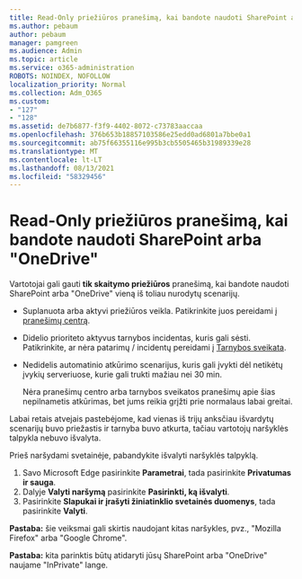 ```yaml
---
title: Read-Only priežiūros pranešimą, kai bandote naudoti SharePoint arba "OneDrive"
ms.author: pebaum
author: pebaum
manager: pamgreen
ms.audience: Admin
ms.topic: article
ms.service: o365-administration
ROBOTS: NOINDEX, NOFOLLOW
localization_priority: Normal
ms.collection: Adm_O365
ms.custom:
- "127"
- "128"
ms.assetid: de7b6877-f3f9-4402-8072-c73783aaccaa
ms.openlocfilehash: 376b653b18857103586e25edd0ad6801a7bbe0a1
ms.sourcegitcommit: ab75f66355116e995b3cb5505465b31989339e28
ms.translationtype: MT
ms.contentlocale: lt-LT
ms.lasthandoff: 08/13/2021
ms.locfileid: "58329456"
---
```

# <a name="read-only-for-maintenance-message-when-attempting-to-use-sharepoint-or-onedrive"></a>Read-Only priežiūros pranešimą, kai bandote naudoti SharePoint arba "OneDrive"

Vartotojai gali gauti **tik skaitymo priežiūros** pranešimą, kai bandote naudoti SharePoint arba "OneDrive" vieną iš toliau nurodytų scenarijų. 

-   Suplanuota arba aktyvi priežiūros veikla.  Patikrinkite juos pereidami į [pranešimų centrą](https://portal.office.com/adminportal/home#/messagecenter).
-   Didelio prioriteto aktyvus tarnybos incidentas, kuris gali sėsti. Patikrinkite, ar nėra patarimų / incidentų pereidami į [Tarnybos sveikata](https://portal.office.com/adminportal/home#/servicehealth).
-   Nedidelis automatinio atkūrimo scenarijus, kuris gali įvykti dėl netikėtų įvykių serveriuose, kurie gali trukti mažiau nei 30 min. 
    
    Nėra pranešimų centro arba tarnybos sveikatos pranešimų apie šias nepilnametis atkūrimas, bet jums reikia grįžti prie normalaus labai greitai.

Labai retais atvejais pastebėjome, kad vienas iš trijų anksčiau išvardytų scenarijų buvo priežastis ir tarnyba buvo atkurta, tačiau vartotojų naršyklės talpykla nebuvo išvalyta.

Prieš naršydami svetainėje, pabandykite išvalyti naršyklės talpyklą.

1. Savo Microsoft Edge pasirinkite **Parametrai**, tada pasirinkite **Privatumas ir sauga**.
2. Dalyje **Valyti naršymą** pasirinkite **Pasirinkti, ką išvalyti**.
3. Pasirinkite **Slapukai ir įrašyti žiniatinklio svetainės duomenys**, tada pasirinkite **Valyti**.

**Pastaba:** šie veiksmai gali skirtis naudojant kitas naršykles, pvz., "Mozilla Firefox" arba "Google Chrome".

**Pastaba:** kita parinktis būtų atidaryti jūsų SharePoint arba "OneDrive" naujame "InPrivate" lange.